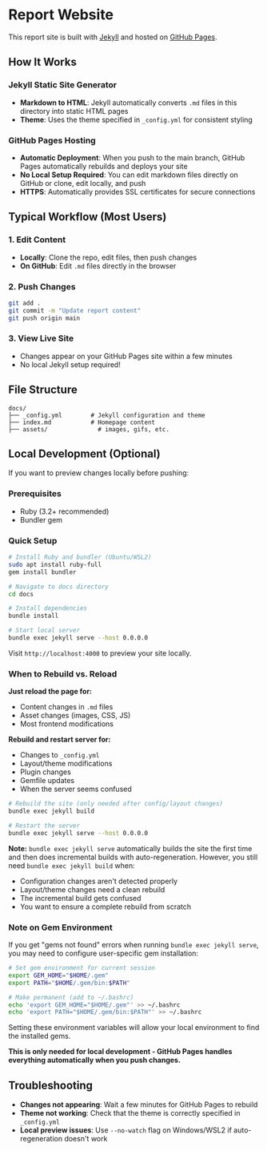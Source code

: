 # Report Website

This report site is built with [Jekyll](https://jekyllrb.com/) and hosted on [GitHub Pages](https://pages.github.com/).

## How It Works

### Jekyll Static Site Generator
- **Markdown to HTML**: Jekyll automatically converts `.md` files in this directory into static HTML pages
- **Theme**: Uses the theme specified in `_config.yml` for consistent styling

### GitHub Pages Hosting
- **Automatic Deployment**: When you push to the main branch, GitHub Pages automatically rebuilds and deploys your site
- **No Local Setup Required**: You can edit markdown files directly on GitHub or clone, edit locally, and push
- **HTTPS**: Automatically provides SSL certificates for secure connections

## Typical Workflow (Most Users)

### 1. Edit Content
- **Locally**: Clone the repo, edit files, then push changes
- **On GitHub**: Edit `.md` files directly in the browser

### 2. Push Changes
```bash
git add .
git commit -m "Update report content"
git push origin main
```

### 3. View Live Site
- Changes appear on your GitHub Pages site within a few minutes
- No local Jekyll setup required!

## File Structure
```
docs/
├── _config.yml        # Jekyll configuration and theme
├── index.md           # Homepage content
├── assets/              # images, gifs, etc.
```


## Local Development (Optional)

If you want to preview changes locally before pushing:

### Prerequisites
- Ruby (3.2+ recommended)
- Bundler gem

### Quick Setup
```bash
# Install Ruby and bundler (Ubuntu/WSL2)
sudo apt install ruby-full
gem install bundler

# Navigate to docs directory
cd docs

# Install dependencies
bundle install

# Start local server
bundle exec jekyll serve --host 0.0.0.0
```

Visit `http://localhost:4000` to preview your site locally.

### When to Rebuild vs. Reload

**Just reload the page for:**
- Content changes in `.md` files
- Asset changes (images, CSS, JS)
- Most frontend modifications

**Rebuild and restart server for:**
- Changes to `_config.yml`
- Layout/theme modifications
- Plugin changes
- Gemfile updates
- When the server seems confused

```bash
# Rebuild the site (only needed after config/layout changes)
bundle exec jekyll build

# Restart the server
bundle exec jekyll serve --host 0.0.0.0
```

**Note:** `bundle exec jekyll serve` automatically builds the site the first time and then does incremental builds with auto-regeneration. However, you still need `bundle exec jekyll build` when:
- Configuration changes aren't detected properly
- Layout/theme changes need a clean rebuild
- The incremental build gets confused
- You want to ensure a complete rebuild from scratch

### Note on Gem Environment
If you get "gems not found" errors when running `bundle exec jekyll serve`, you may need to configure user-specific gem installation:

```bash
# Set gem environment for current session
export GEM_HOME="$HOME/.gem"
export PATH="$HOME/.gem/bin:$PATH"

# Make permanent (add to ~/.bashrc)
echo 'export GEM_HOME="$HOME/.gem"' >> ~/.bashrc
echo 'export PATH="$HOME/.gem/bin:$PATH"' >> ~/.bashrc
```

Setting these environment variables will allow your local environment to find the installed gems.

**This is only needed for local development - GitHub Pages handles everything automatically when you push changes.**

## Troubleshooting

- **Changes not appearing**: Wait a few minutes for GitHub Pages to rebuild
- **Theme not working**: Check that the theme is correctly specified in `_config.yml`
- **Local preview issues**: Use `--no-watch` flag on Windows/WSL2 if auto-regeneration doesn't work
